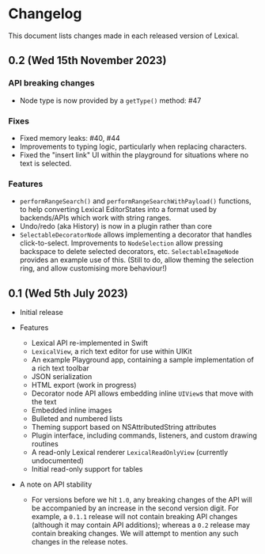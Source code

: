 # Changelog

This document lists changes made in each released version of Lexical.

## 0.2 (Wed 15th November 2023)

### API breaking changes

* Node type is now provided by a `getType()` method: #47

### Fixes

* Fixed memory leaks: #40, #44
* Improvements to typing logic, particularly when replacing characters. 
* Fixed the "insert link" UI within the playground for situations where no text is selected.

### Features

* `performRangeSearch()` and `performRangeSearchWithPayload()` functions, to help converting Lexical EditorStates into a format used by backends/APIs which work with string ranges.
* Undo/redo (aka History) is now in a plugin rather than core
* `SelectableDecoratorNode` allows implementing a decorator that handles click-to-select. Improvements to `NodeSelection` allow pressing backspace to delete selected decorators, etc. `SelectableImageNode` provides an example use of this. (Still to do, allow theming the selection ring, and allow customising more behaviour!)

## 0.1 (Wed 5th July 2023)

- Initial release
- Features
  - Lexical API re-implemented in Swift
  - ``LexicalView``, a rich text editor for use within UIKit
  - An example Playground app, containing a sample implementation of a rich text toolbar
  - JSON serialization
  - HTML export (work in progress)
  - Decorator node API allows embedding inline `UIView`s that move with the text
  - Embedded inline images
  - Bulleted and numbered lists
  - Theming support based on NSAttributedString attributes
  - Plugin interface, including commands, listeners, and custom drawing routines
  - A read-only Lexical renderer ``LexicalReadOnlyView`` (currently undocumented)
  - Initial read-only support for tables

- A note on API stability
  - For versions before we hit `1.0`, any breaking changes of the API will be accompanied by an increase in the second version digit. For example, a `0.1.1` release will not contain breaking API changes (although it may contain API additions); whereas a `0.2` release may contain breaking changes. We will attempt to mention any such changes in the release notes. 
